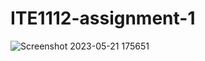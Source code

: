 # ITE1112-assignment-1

![Screenshot 2023-05-21 175651](https://github.com/thakee-bit/ITE1112-assignment-1/assets/134057898/7090c446-4060-40b5-88a8-18a47c0f81ce)
